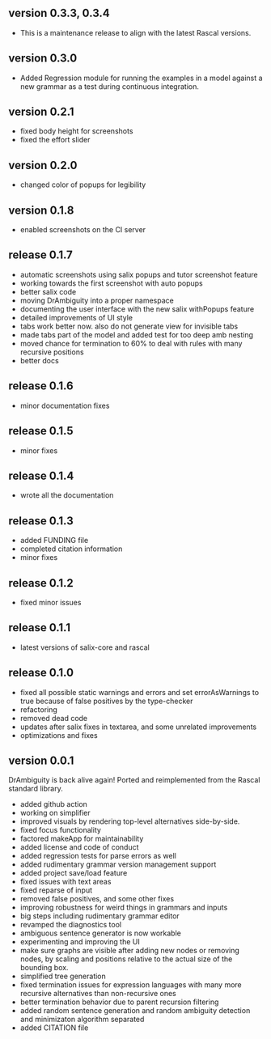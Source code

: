 
## version 0.3.3, 0.3.4

* This is a maintenance release to align with the latest Rascal versions.

## version 0.3.0

* Added Regression module for running the examples in a model against a new grammar
as a test during continuous integration.

## version 0.2.1

* fixed body height for screenshots
* fixed the effort slider

## version 0.2.0

* changed color of popups for legibility

## version 0.1.8

* enabled screenshots on the CI server

## release 0.1.7

* automatic screenshots using salix popups and tutor screenshot feature
* working towards the first screenshot with auto popups
* better salix code
* moving DrAmbiguity into a proper namespace
* documenting the user interface with the new salix withPopups feature
* detailed improvements of UI style
* tabs work better now. also do not generate view for invisible tabs
* made tabs part of the model and added test for too deep amb nesting
* moved chance for termination to 60% to deal with rules with many recursive positions
* better docs

## release 0.1.6

   * minor documentation fixes

## release 0.1.5

   * minor fixes

## release 0.1.4

   * wrote all the documentation

## release 0.1.3

   * added FUNDING file
   * completed citation information
   * minor fixes

## release 0.1.2

* fixed minor issues

## release 0.1.1

* latest versions of salix-core and rascal

## release 0.1.0

* fixed all possible static warnings and errors and set errorAsWarnings to true because of false positives by the type-checker
* refactoring
* removed dead code
* updates after salix fixes in textarea, and some unrelated improvements
* optimizations and fixes

## version 0.0.1

DrAmbiguity is back alive again! Ported and reimplemented from the Rascal standard library.

* added github action
* working on simplifier
* improved visuals by rendering top-level alternatives side-by-side.
* fixed focus functionality
* factored makeApp for maintainability
* added license and code of conduct
* added regression tests for parse errors as well
* added rudimentary grammar version management support
* added project save/load feature
* fixed issues with text areas
* fixed reparse of input
* removed false positives, and some other fixes
* improving robustness for weird things in grammars and inputs
* big steps including rudimentary grammar editor
* revamped the diagnostics tool
* ambiguous sentence generator is now workable
* experimenting and improving the UI
* make sure graphs are visible after adding new nodes or removing nodes, by scaling and positions relative to the actual size of the bounding box.
* simplified tree generation
* fixed termination issues for expression languages with many more recursive alternatives than non-recursive ones
* better termination behavior due to parent recursion filtering
* added random sentence generation and random ambiguity detection and minimizaton algorithm separated
* added CITATION file
